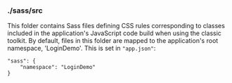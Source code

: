 ### ./sass/src

This folder contains Sass files defining CSS rules corresponding to classes
included in the application's JavaScript code build when using the classic toolkit.
By default, files in this folder are mapped to the application's root namespace, 'LoginDemo'.
This is set in `"app.json"`:

    "sass": {
        "namespace": "LoginDemo"
    }